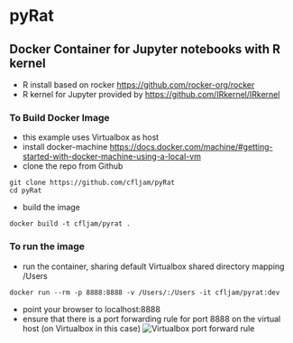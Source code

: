 # pyRat

## Docker Container for Jupyter notebooks with R kernel

- R install based on rocker https://github.com/rocker-org/rocker
- R kernel for Jupyter provided by https://github.com/IRkernel/IRkernel

### To Build Docker Image

- this example uses Virtualbox as host
- install docker-machine https://docs.docker.com/machine/#getting-started-with-docker-machine-using-a-local-vm
- clone the repo from Github
```
git clone https://github.com/cfljam/pyRat
cd pyRat
```
- build the image
```
docker build -t cfljam/pyrat .
```

### To run the image
- run the container, sharing default Virtualbox shared directory mapping /Users
```
docker run --rm -p 8888:8888 -v /Users/:/Users -it cfljam/pyrat:dev
```
- point your browser to localhost:8888 
- ensure that there is a port forwarding rule for port 8888 on the virtual host (on Virtualbox in this case) 
![Virtualbox port forward rule](https://dl.dropboxusercontent.com/u/8064851/images/VirtualBoxPortForwardiPynbExample.png)
